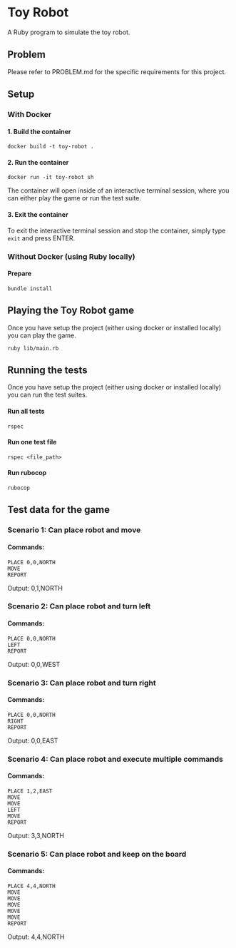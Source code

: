 # Toy Robot
A Ruby program to simulate the toy robot.

## Problem
Please refer to PROBLEM.md for the specific requirements for this project.

## Setup

### With Docker

#### 1. Build the container
```
docker build -t toy-robot .
```

#### 2. Run the container
```
docker run -it toy-robot sh
```

The container will open inside of an interactive terminal session, where you can either play the game or run the test suite.

#### 3. Exit the container
To exit the interactive terminal session and stop the container, simply type `exit` and press ENTER.

### Without Docker (using Ruby locally)

#### Prepare
```
bundle install
```

## Playing the Toy Robot game
Once you have setup the project (either using docker or installed locally) you can play the game.
```
ruby lib/main.rb
```

## Running the tests
Once you have setup the project (either using docker or installed locally) you can run the test suites.

#### Run all tests
```
rspec
```

#### Run one test file
```
rspec <file_path>
```

#### Run rubocop
```
rubocop
```

## Test data for the game

### Scenario 1: Can place robot and move
#### Commands:
```
PLACE 0,0,NORTH
MOVE
REPORT
```
Output: 0,1,NORTH

### Scenario 2: Can place robot and turn left
#### Commands:
```
PLACE 0,0,NORTH
LEFT
REPORT
```
Output: 0,0,WEST

### Scenario 3: Can place robot and turn right
#### Commands:
```
PLACE 0,0,NORTH
RIGHT
REPORT
```
Output: 0,0,EAST

### Scenario 4: Can place robot and execute multiple commands
#### Commands:
```
PLACE 1,2,EAST
MOVE
MOVE
LEFT
MOVE
REPORT
```
Output: 3,3,NORTH

### Scenario 5: Can place robot and keep on the board
#### Commands:
```
PLACE 4,4,NORTH
MOVE
MOVE
MOVE
MOVE
MOVE
REPORT
```
Output: 4,4,NORTH